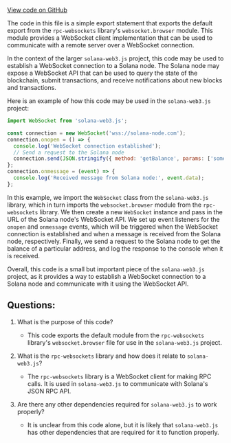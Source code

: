 [View code on GitHub](https://github.com/solana-labs/solana-web3.js/blob/master/packages/library-legacy/src/__forks__/browser/rpc-websocket-factory.ts)

The code in this file is a simple export statement that exports the default export from the `rpc-websockets` library's `websocket.browser` module. This module provides a WebSocket client implementation that can be used to communicate with a remote server over a WebSocket connection. 

In the context of the larger `solana-web3.js` project, this code may be used to establish a WebSocket connection to a Solana node. The Solana node may expose a WebSocket API that can be used to query the state of the blockchain, submit transactions, and receive notifications about new blocks and transactions. 

Here is an example of how this code may be used in the `solana-web3.js` project:

```javascript
import WebSocket from 'solana-web3.js';

const connection = new WebSocket('wss://solana-node.com');
connection.onopen = () => {
  console.log('WebSocket connection established');
  // Send a request to the Solana node
  connection.send(JSON.stringify({ method: 'getBalance', params: ['some-address'] }));
};
connection.onmessage = (event) => {
  console.log('Received message from Solana node:', event.data);
};
```

In this example, we import the `WebSocket` class from the `solana-web3.js` library, which in turn imports the `websocket.browser` module from the `rpc-websockets` library. We then create a new `WebSocket` instance and pass in the URL of the Solana node's WebSocket API. We set up event listeners for the `onopen` and `onmessage` events, which will be triggered when the WebSocket connection is established and when a message is received from the Solana node, respectively. Finally, we send a request to the Solana node to get the balance of a particular address, and log the response to the console when it is received. 

Overall, this code is a small but important piece of the `solana-web3.js` project, as it provides a way to establish a WebSocket connection to a Solana node and communicate with it using the WebSocket API.
## Questions: 
 1. What is the purpose of this code?
    - This code exports the default module from the `rpc-websockets` library's `websocket.browser` file for use in the `solana-web3.js` project.

2. What is the `rpc-websockets` library and how does it relate to `solana-web3.js`?
    - The `rpc-websockets` library is a WebSocket client for making RPC calls. It is used in `solana-web3.js` to communicate with Solana's JSON RPC API.

3. Are there any other dependencies required for `solana-web3.js` to work properly?
    - It is unclear from this code alone, but it is likely that `solana-web3.js` has other dependencies that are required for it to function properly.